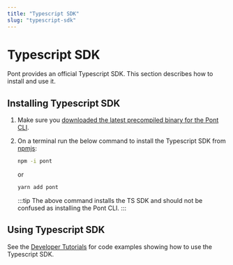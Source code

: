 ```yaml
---
title: "Typescript SDK"
slug: "typescript-sdk"
---
```


# Typescript SDK

Pont provides an official Typescript SDK. This section describes how to install and use it.

## Installing Typescript SDK

1. Make sure you [downloaded the latest precompiled binary for the Pont CLI](/cli-tools/pont-cli-tool/install-pont-cli/#download-precompiled-binary).
2. On a terminal run the below command to install the Typescript SDK from [npmjs](https://www.npmjs.com/package/pont):
   ```bash
   npm -i pont
   ```

   or

   ```bash
   yarn add pont
   ```
   
   :::tip
   The above command installs the TS SDK and should not be confused as installing the Pont CLI.
   :::

## Using Typescript SDK

See the [Developer Tutorials](/tutorials/index.md) for code examples showing how to use the Typescript SDK.
